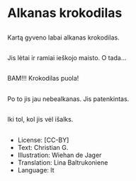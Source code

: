 # Alkanas krokodilas

##
Kartą gyveno labai alkanas krokodilas.

##
Jis lėtai ir ramiai ieškojo maisto. O tada...

##
BAM!!! Krokodilas puola!

##
Po to jis jau nebealkanas. Jis patenkintas.

##
Iki tol, kol jis vėl išalks.

##
* License: [CC-BY]
* Text: Christian G.
* Illustration: Wiehan de Jager
* Translation: Lina Baltrukoniene
* Language: lt
